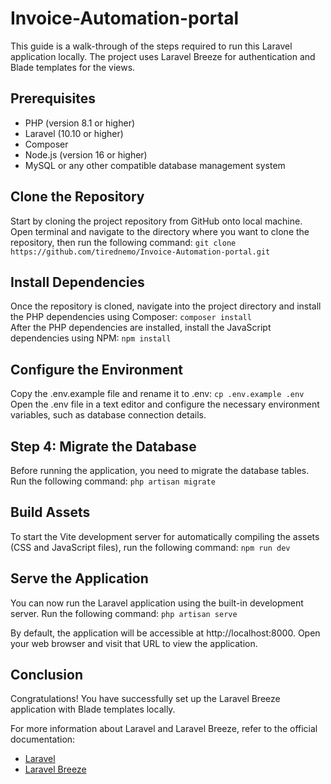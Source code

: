 # Invoice-Automation-portal

This guide is a walk-through of the steps required to run this Laravel application locally. The project uses Laravel Breeze for authentication and Blade templates for the views.

## Prerequisites
- PHP (version 8.1 or higher)
- Laravel (10.10 or higher)
- Composer
- Node.js (version 16 or higher)
- MySQL or any other compatible database management system

## Clone the Repository
Start by cloning the project repository from GitHub onto local machine. Open terminal and navigate to the directory where you want to clone the repository, then run the following command: `git clone https://github.com/tirednemo/Invoice-Automation-portal.git`

## Install Dependencies
Once the repository is cloned, navigate into the project directory and install the PHP dependencies using Composer: `composer install`\
After the PHP dependencies are installed, install the JavaScript dependencies using NPM: `npm install`

## Configure the Environment
Copy the .env.example file and rename it to .env: `cp .env.example .env`\
Open the .env file in a text editor and configure the necessary environment variables, such as database connection details. 

## Step 4: Migrate the Database
Before running the application, you need to migrate the database tables. Run the following command: `php artisan migrate`

## Build Assets
To start the Vite development server for automatically compiling the assets (CSS and JavaScript files), run the following command: `npm run dev`

## Serve the Application
You can now run the Laravel application using the built-in development server. Run the following command: `php artisan serve`

By default, the application will be accessible at http://localhost:8000. Open your web browser and visit that URL to view the application.

## Conclusion
Congratulations! You have successfully set up the Laravel Breeze application with Blade templates locally.

For more information about Laravel and Laravel Breeze, refer to the official documentation:

* [Laravel](https://laravel.com/docs)
* [Laravel Breeze](https://laravel.com/docs/10.x/starter-kits#laravel-breeze)